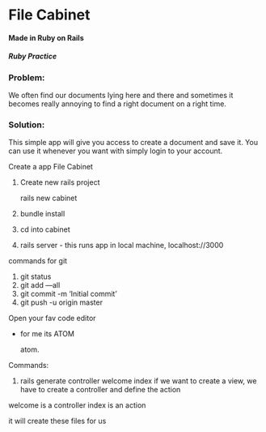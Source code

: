 # File Cabinet

#### Made in Ruby on Rails
##### Ruby Practice

### Problem:
We often find our documents lying here and there and sometimes it becomes really annoying to find a right document on a right time.

### Solution:
This simple app will give you access to create a document and save it. You can use it whenever you want with simply login to your account.

Create a app File Cabinet

1. Create new rails project
        
   rails new cabinet

2. bundle install
3. cd into cabinet
4. rails server - this runs app in local machine, localhost://3000

commands for git

1. git status
2. git add —all
3. git commit -m ‘Initial commit’
4. git push -u origin master

Open your fav code editor
- for me its ATOM

  atom.

Commands:

1. rails generate controller welcome index
if we want to create a view, we have to  create a controller and define the action

welcome is a controller
index is an action

it will create these files for us




